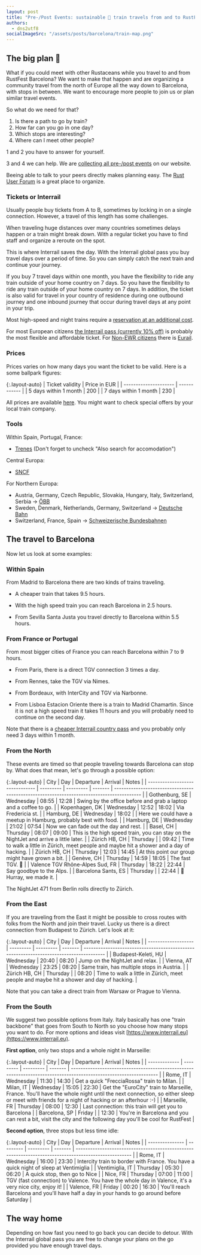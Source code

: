 ```yaml
---
layout: post
title: "Pre-/Post Events: sustainable 🚄 train travels from and to RustFest Barcelona"
authors:
  - dns2utf8
socialImageSrc: "/assets/posts/barcelona/train-map.png"
---
```


## The big plan 🚆

What if you could meet with other Rustaceans while you travel to and from RustFest Barcelona?
We want to make that happen and are organizing a community travel from the north of Europe all the way down to Barcelona, with stops in between.
We want to encourage more people to join us or plan similar travel events.

So what do we need for that?

1. Is there a path to go by train?
2. How far can you go in one day?
3. Which stops are interesting?
4. Where can I meet other people?

1 and 2 you have to answer for yourself.

3 and 4 we can help. We are [collecting all pre-/post events](https://barcelona.rustfest.eu/pre_post_events/) on our website.

Beeing able to talk to your peers directly makes planning easy.
The [Rust User Forum](https://users.rust-lang.org/c/community) is a great place to organize.

### Tickets or Interrail

Usually people buy tickets from A to B, sometimes by locking in on a single connection.
However, a travel of this length has some challenges.

When traveling huge distances over many countries sometimes delays happen or a train might break down.
With a regular ticket you have to find staff and organize a reroute on the spot.

This is where Interrail saves the day.
With the Interrail global pass you buy travel days over a period of time.
So you can simply catch the next train and continue your journey.

If you buy 7 travel days within one month, you have the flexibility to ride any train outside of your home country on 7 days.
So you have the flexibility to ride any train outside of your home country on 7 days.
In addition, the ticket is also valid for travel in your country of residence during one outbound journey and one inbound journey that occur during travel days at any point in your trip.

Most high-speed and night trains require a [reservation at an additional cost](https://www.interrail.eu/en/plan-your-trip/reservations).

For most European citizens [the Interrail pass (currently 10% off)](https://www.interrail.eu/en/autumn-sale/global-pass) is probably the most flexible and affordable ticket.
For [Non-EWR citizens](https://www.interrail.eu/en/help/ordering-pass/do-i-need-interrail-or-eurail-pass) there is [Eurail](https://www.eurail.com/en/eurail-passes/global-pass).

### Prices

Prices varies on how many days you want the ticket to be valid. Here is a some ballpark figures:

{:.layout-auto}
| Ticket validity       | Price in EUR |
| --------------------- | ------------ |
| 5 days within 1 month | 200          |
| 7 days within 1 month | 230          |


All prices are available [here](https://www.interrail.eu/en/interrail-passes/global-pass). You might want to check special offers by your local train company.


### Tools

Within Spain, Portugal, France:
* [Trenes](https://train.trenes.com/) (Don't forget to uncheck "Also search for accomodation")

Central Europa:
* [SNCF](https://www.sncf.com/en)

For Northern Europa:
* Austria, Germany, Czech Republic, Slovakia, Hungary, Italy, Switzerland, Serbia -> [ÖBB](https://www.oebb.at/)
* Sweden, Denmark, Netherlands, Germany, Switzerland -> [Deutsche Bahn](https://bahn.de)
* Switzerland, France, Spain -> [Schweizerische Bundesbahnen](https://sbb.ch)

## The travel to Barcelona

Now let us look at some examples:

### Within Spain

From Madrid to Barcelona there are two kinds of trains traveling.

* A cheaper train that takes 9.5 hours.
* With the high speed train you can reach Barcelona in 2.5 hours.

* From Sevilla Santa Justa you travel directly to Barcelona within 5.5 hours.

### From France or Portugal

From most bigger cities of France you can reach Barcelona within 7 to 9 hours.

* From Paris, there is a direct TGV connection 3 times a day.
* From Rennes, take the TGV via Nimes.
* From Bordeaux, with InterCity and TGV via Narbonne.

* From Lisboa Estacion Oriente there is a train to Madrid Chamartin. Since it is not a high speed train it takes 11 hours and you will probably need to continue on the second day.

Note that there is a [cheaper Interrail country pass](https://www.interrail.eu/en/interrail-passes/one-country-pass/spain-passes) and you probably only need 3 days within 1 month.


### From the North

These events are timed so that people traveling towards Barcelona can stop by.
What does that mean, let's go through a possible option:

{:.layout-auto}
|              City               |    Day    | Departure | Arrival |                                           Notes                                           |
| ------------------------------- | --------- | --------- | ------- | ----------------------------------------------------------------------------------------- |
| Gothenburg, SE                  | Wednesday | 08:55     | 12:28   | Swing by the office before and grab a laptop and a coffee to go.                          |
| Kopenhagen, DK                  | Wednesday | 12:52     | 18:02   | Via Fredericia st.                                                                        |
| Hamburg, DE                     | Wednesday | 18:02     |         | Here we could have a meetup in Hamburg, probably best with food.                          |
| Hamburg, DE                     | Wednesday | 21:02     | 07:54   | Now we can fade out the day and rest.                                                     |
| Basel, CH                       | Thursday  | 08:07     | 09:00   | This is the high speed train, you can stay on the NightJet and arrive a little later.     |
| Zürich HB, CH                   | Thursday  |           | 09:42   | Time to walk a little in Zürich, meet people and maybe hit a shower and a day of hacking. |
| Zürich HB, CH                   | Thursday  | 12:03     | 14:45   | At this point our group might have grown a bit.                                           |
| Genève, CH                      | Thursday  | 14:59     | 18:05   | The fast TGV. 🚅                                                                           |
| Valence TGV Rhône-Alpes Sud, FR | Thursday  | 18:22     | 22:44   | Say goodbye to the Alps.                                                                  |
| Barcelona Sants, ES             | Thursday  |           | 22:44   | 🎉 Hurray, we made it.                                                                     |

The NightJet 471 from Berlin rolls directly to Zürich.


### From the East

If you are traveling from the East it might be possible to cross routes with folks from the North and join their travel.
Lucky us there is a direct connection from Budapest to Zürich.
Let's look at it:

{:.layout-auto}
|        City         |    Day    | Departure | Arrival |                                          Notes                                          |
| ------------------- | --------- | --------- | ------- | --------------------------------------------------------------------------------------- |
| Budapest-Keleti, HU | Wednesday | 20:40     | 08:20   | Jump on the NightJet and relax.                                                         |
| Vienna, AT          | Wednesday | 23:25     | 08:20   | Same train, has multiple stops in Austria.                                              |
| Zürich HB, CH       | Thursday  |           | 08:20   | Time to walk a little in Zürich, meet people and maybe hit a shower and day of hacking. |

Note that you can take a direct train from Warsaw or Prague to Vienna.

### From the South

We suggest two possible options from Italy. Italy basically has one "train backbone" that goes from South to North so you choose how many stops you want to do. For more options and ideas visit [https://www.interrail.eu](https://www.interrail.eu).

**First option**, only two stops and a whole night in Marseille:

{:.layout-auto}
| City          | Day       | Departure | Arrival | Notes                                                                                                                                                                                  |
| ------------- | --------- | --------- | ------- | ------------------------------------------------------------------------------------------------------------------                                                                     |
| Rome, IT      | Wednesday | 11:30     | 14:30   | Get a quick "FrecciaRossa" train to Milan.                                                                                                                                             |
| Milan, IT     | Wednesday | 15:05     | 22:30   | Get the "EuroCity" train to Marseille, France. You'll have the whole night until the next connection, so either sleep or meet with friends for a night of hacking or an afterhour :-) |
| Marseille, FR | Thursday  | 08:00     | 12:30   | Last connection: this train will get you to Barcelona                                                                                                                                  |
| Barcelona, SP | Friday    |           | 12:30   | You're in Barcelona and you can rest a bit, visit the city and the following day you'll be cool for RustFest                                                                           |

**Second option**, three stops but less time idle:

{:.layout-auto}
|      City       |    Day    | Departure | Arrival |                                                 Notes                                                 |
| --------------- | --------- | --------- | ------- | ----------------------------------------------------------------------------------------------------- |
| Rome, IT        | Wednesday | 16:00     | 23:30   | Intercity train to border with France. You have a quick night of sleep at Ventimiglia                 |
| Ventimiglia, IT | Thursday  | 05:30     | 06:20   | A quick stop, then go to Nice                                                                         |
| Nice, FR        | Thursday  | 07:00     | 11:00   | TGV (fast connection) to Valence. You have the whole day in Valence, it's a very nice city, enjoy it! |
| Valence, FR     | Friday    | 00:20     | 16:30   | You'll reach Barcelona and you'll have half a day in your hands to go around before Saturday          |


## The way home

Depending on how fast you need to go back you can decide to detour.
With the Interrail global pass you are free to change your plans on the go provided you have enough travel days.
